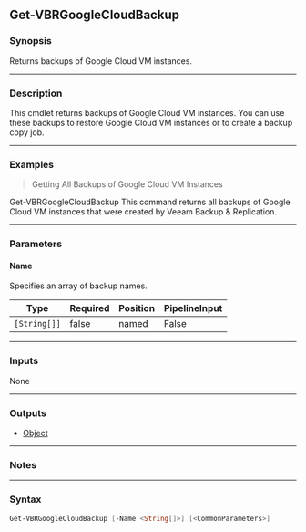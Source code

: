 Get-VBRGoogleCloudBackup
------------------------

### Synopsis
Returns backups of Google Cloud VM instances.

---

### Description

This cmdlet returns backups of Google Cloud VM instances. You can use these backups to restore Google Cloud VM instances or to create a backup copy job.

---

### Examples
> Getting All Backups of Google Cloud VM Instances

Get-VBRGoogleCloudBackup
This command returns all backups of Google Cloud VM instances that were created by Veeam Backup & Replication.

---

### Parameters
#### **Name**
Specifies an array of backup names.

|Type        |Required|Position|PipelineInput|
|------------|--------|--------|-------------|
|`[String[]]`|false   |named   |False        |

---

### Inputs
None

---

### Outputs
* [Object](https://learn.microsoft.com/en-us/dotnet/api/System.Object)

---

### Notes

---

### Syntax
```PowerShell
Get-VBRGoogleCloudBackup [-Name <String[]>] [<CommonParameters>]
```
